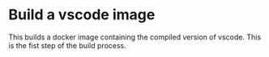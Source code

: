 # Build a vscode image

This builds a docker image containing the compiled version of vscode.
This is the fist step of the build process.
